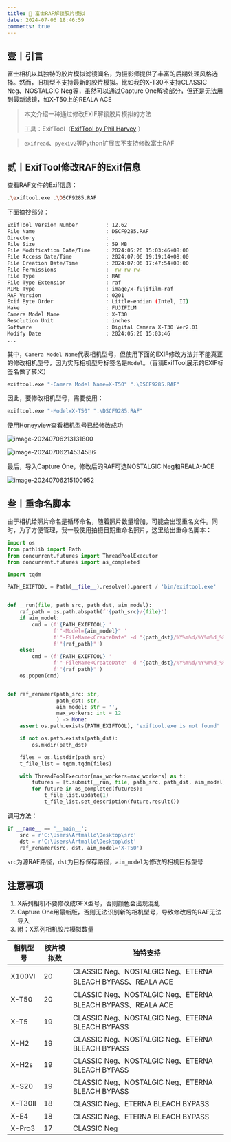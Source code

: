 ```yaml
---
title: 🎄 富士RAF解锁胶片模拟
date: 2024-07-06 18:46:59
comments: true
---
```


## 壹丨引言

富士相机以其独特的胶片模拟滤镜闻名，为摄影师提供了丰富的后期处理风格选择。然而，旧机型不支持最新的胶片模拟。比如我的X-T30不支持CLASSIC Neg、NOSTALGIC Neg等，虽然可以通过Capture One解锁部分，但还是无法用到最新滤镜，如X-T50上的REALA ACE

> 本文介绍一种通过修改EXIF解锁胶片模拟的方法
>
> 工具：ExifTool（[ExifTool by Phil Harvey](https://exiftool.org/) ）

> `exifread`、`pyexiv2`等Python扩展库不支持修改富士RAF

## 贰丨ExifTool修改RAF的Exif信息

查看RAF文件的Exif信息：

```bash
.\exiftool.exe .\DSCF9285.RAF
```

下面摘抄部分：

```bash
ExifTool Version Number         : 12.62
File Name                       : DSCF9285.RAF
Directory                       : .
File Size                       : 59 MB
File Modification Date/Time     : 2024:05:26 15:03:46+08:00
File Access Date/Time           : 2024:07:06 19:19:14+08:00
File Creation Date/Time         : 2024:07:06 17:47:54+08:00
File Permissions                : -rw-rw-rw-
File Type                       : RAF
File Type Extension             : raf
MIME Type                       : image/x-fujifilm-raf
RAF Version                     : 0201
Exif Byte Order                 : Little-endian (Intel, II)
Make                            : FUJIFILM
Camera Model Name               : X-T30
Resolution Unit                 : inches
Software                        : Digital Camera X-T30 Ver2.01
Modify Date                     : 2024:05:26 15:03:46
...
```

其中，`Camera Model Name`代表相机型号，但使用下面的EXIF修改方法并不能真正的修改相机型号，因为实际相机型号标签名是`Model`。（盲猜ExifTool展示的EXIF标签名做了转义）

```bash
exiftool.exe "-Camera Model Name=X-T50" ".\DSCF9285.RAF"
```

因此，要修改相机型号，需要使用：

```bash
exiftool.exe "-Model=X-T50" ".\DSCF9285.RAF"
```

使用Honeyview查看相机型号已经修改成功

![image-20240706213131800](https://my-gallery-1306340269.cos.ap-beijing.myqcloud.com/mastermao/image-20240706213131800.png)

![image-20240706214534586](https://my-gallery-1306340269.cos.ap-beijing.myqcloud.com/mastermao/image-20240706214534586.png)

最后，导入Capture One，修改后的RAF可选NOSTALGIC Neg和REALA-ACE

![image-20240706215100952](https://my-gallery-1306340269.cos.ap-beijing.myqcloud.com/mastermao/image-20240706215100952.png)

## 叁丨重命名脚本

由于相机给照片命名是循环命名，随着照片数量增加，可能会出现重名文件。同时，为了方便管理，我一般使用拍摄日期重命名照片，这里给出重命名脚本：

```python
import os
from pathlib import Path
from concurrent.futures import ThreadPoolExecutor
from concurrent.futures import as_completed

import tqdm

PATH_EXIFTOOL = Path(__file__).resolve().parent / 'bin/exiftool.exe'


def __run(file, path_src, path_dst, aim_model):
    raf_path = os.path.abspath(f'{path_src}/{file}')
    if aim_model:
        cmd = (f'{PATH_EXIFTOOL} '
               f'"-Model={aim_model}" '
               f'"-FileName<CreateDate" -d "{path_dst}/%Y%m%d/%Y%m%d_%%f.%%e" '
               f'"{raf_path}"')
    else:
        cmd = (f'{PATH_EXIFTOOL} '
               f'"-FileName<CreateDate" -d "{path_dst}/%Y%m%d/%Y%m%d_%%f.%%e" '
               f'"{raf_path}"')
    os.popen(cmd)


def raf_renamer(path_src: str,
                path_dst: str,
                aim_model: str = '',
                max_workers: int = 12
                ) -> None:
    assert os.path.exists(PATH_EXIFTOOL), 'exiftool.exe is not found'

    if not os.path.exists(path_dst):
        os.mkdir(path_dst)

    files = os.listdir(path_src)
    t_file_list = tqdm.tqdm(files)

    with ThreadPoolExecutor(max_workers=max_workers) as t:
        futures = [t.submit(__run, file, path_src, path_dst, aim_model) for file in files if file != 'Desktop.ini']
        for future in as_completed(futures):
            t_file_list.update(1)
            t_file_list.set_description(future.result())
```

调用方法：

```python
if __name__ == '__main__':
    src = r'C:\Users\Artmallo\Desktop\src'
    dst = r'C:\Users\Artmallo\Desktop\dst'
    raf_renamer(src, dst, aim_model='X-T50')
```

`src`为源RAF路径，`dst`为目标保存路径，`aim_model`为修改的相机目标型号

## 注意事项

1. X系列相机不要修改成GFX型号，否则颜色会出现混乱
2. Capture One用最新版，否则无法识别新的相机型号，导致修改后的RAF无法导入
3. 附：X系列相机胶片模拟数量

| 相机型号 | 胶片模拟数 | 独特支持                                                    |
| -------- | ---------- | ----------------------------------------------------------- |
| X100VI   | 20         | CLASSIC Neg、NOSTALGIC Neg、ETERNA BLEACH BYPASS、REALA ACE |
| X-T50    | 20         | CLASSIC Neg、NOSTALGIC Neg、ETERNA BLEACH BYPASS、REALA ACE |
| X-T5     | 19         | CLASSIC Neg、NOSTALGIC Neg、ETERNA BLEACH BYPASS            |
| X-H2     | 19         | CLASSIC Neg、NOSTALGIC Neg、ETERNA BLEACH BYPASS            |
| X-H2s    | 19         | CLASSIC Neg、NOSTALGIC Neg、ETERNA BLEACH BYPASS            |
| X-S20    | 19         | CLASSIC Neg、NOSTALGIC Neg、ETERNA BLEACH BYPASS            |
| X-T30II  | 18         | CLASSIC Neg、ETERNA BLEACH BYPASS                           |
| X-E4     | 18         | CLASSIC Neg、ETERNA BLEACH BYPASS                           |
| X-Pro3   | 17         | CLASSIC Neg                                                 |

